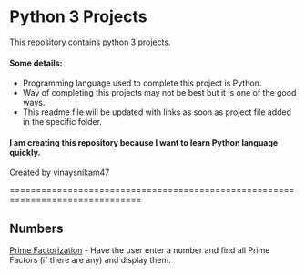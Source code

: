 
# Python 3 Projects #


This repository contains python 3 projects.

#### Some details: ####
* Programming language used to complete this project is Python.
* Way of completing this projects may not be best but it is one of the good ways.
* This readme file will be updated with links as soon as project file added in the specific folder.

#### I am creating this repository because I want to learn Python language quickly. #### 

Created by vinaysnikam47

===============================================================================


## Numbers ##
[Prime Factorization](https://github.com/vinaysnikam47/Python-3-Projects/blob/master/Numbers/prime_factorization.py) - Have the user enter a number and find all Prime Factors (if there are any) and display them.

